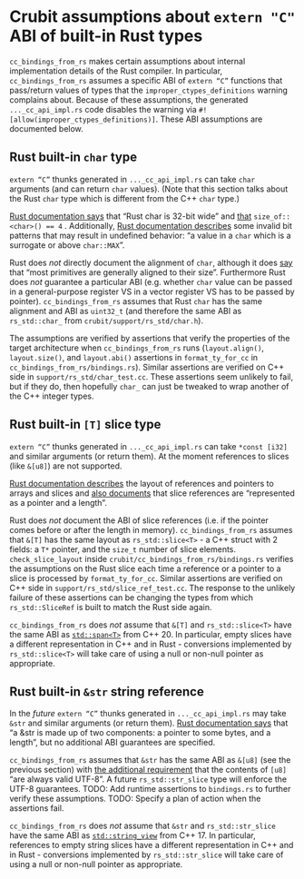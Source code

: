 # Crubit assumptions about `extern "C"` ABI of built-in Rust types

`cc_bindings_from_rs` makes certain assumptions about internal implementation
details of the Rust compiler. In particular, `cc_bindings_from_rs` assumes a
specific ABI of `extern “C”` functions that pass/return values of types that the
`improper_ctypes_definitions` warning complains about. Because of these
assumptions, the generated `..._cc_api_impl.rs` code disables the warning via
`#![allow(improper_ctypes_definitions)]`. These ABI assumptions are documented
below.

## Rust built-in `char` type

`extern “C”` thunks generated in `..._cc_api_impl.rs` can take `char` arguments
(and can return `char` values). (Note that this section talks about the Rust
`char` type which is different from the C++ `char` type.)

[Rust documentation says](https://rust-lang.github.io/unsafe-code-guidelines/layout/scalars.html#char)
that “Rust char is 32-bit wide” and
[that](https://doc.rust-lang.org/reference/type-layout.html)
`size_of::<char>() == 4` . Additionally,
[Rust documentation describes](https://doc.rust-lang.org/reference/behavior-considered-undefined.html)
some invalid bit patterns that may result in undefined behavior: “a value in a
`char` which is a surrogate or above `char::MAX`”.

Rust does *not* directly document the alignment of `char`, although it does
[say](https://doc.rust-lang.org/reference/type-layout.html) that “most
primitives are generally aligned to their size”. Furthermore Rust does *not*
guarantee a particular ABI (e.g. whether `char` value can be passed in a
general-purpose register VS in a vector register VS has to be passed by
pointer). `cc_bindings_from_rs` assumes that Rust `char` has the same alignment
and ABI as `uint32_t` (and therefore the same ABI as `rs_std::char_` from
`crubit/support/rs_std/char.h`).

The assumptions are verified by assertions that verify the properties of the
target architecture when `cc_bindings_from_rs` runs (`layout.align()`,
`layout.size()`, and `layout.abi()` assertions in `format_ty_for_cc` in
`cc_bindings_from_rs/bindings.rs`). Similar assertions are verified on C++ side
in `support/rs_std/char_test.cc`. These assertions seem unlikely to fail, but if
they do, then hopefully `char_` can just be tweaked to wrap another of the C++
integer types.

## Rust built-in `[T]` slice type

`extern “C”` thunks generated in `..._cc_api_impl.rs` can take `*const [i32]`
and similar arguments (or return them). At the moment references to slices (like
`&[u8]`) are not supported.

[Rust documentation describes](https://rust-lang.github.io/unsafe-code-guidelines/layout/arrays-and-slices.html)
the layout of references and pointers to arrays and slices and
[also documents](https://doc.rust-lang.org/std/primitive.slice.html) that slice
references are “represented as a pointer and a length”.

Rust does *not* document the ABI of slice references (i.e. if the pointer comes
before or after the length in memory). `cc_bindings_from_rs` assumes that `&[T]`
has the same layout as `rs_std::slice<T>` - a C++ struct with 2 fields: a `T*`
pointer, and the `size_t` number of slice elements. `check_slice_layout` inside
`crubit/cc_bindings_from_rs/bindings.rs` verifies the assumptions on the Rust
slice each time a reference or a pointer to a slice is processed by
`format_ty_for_cc`. Similar assertions are verified on C++ side in
`support/rs_std/slice_ref_test.cc`. The response to the unlikely failure of
these assertions can be changing the types from which `rs_std::SliceRef` is
built to match the Rust side again.

`cc_bindings_from_rs` does *not* assume that `&[T]` and `rs_std::slice<T>` have
the same ABI as
[`std::span<T>`](https://en.cppreference.com/w/cpp/container/span) from C++ 20.
In particular, empty slices have a different representation in C++ and in Rust -
conversions implemented by `rs_std::slice<T>` will take care of using a null or
non-null pointer as appropriate.

## Rust built-in `&str` string reference

In the *future* `extern “C”` thunks generated in `..._cc_api_impl.rs` may take
`&str` and similar arguments (or return them).
[Rust documentation says](https://doc.rust-lang.org/std/primitive.str.html) that
“a &str is made up of two components: a pointer to some bytes, and a length”,
but no additional ABI guarantees are specified.

`cc_bindings_from_rs` assumes that `&str` has the same ABI as `&[u8]` (see the
previous section) with
[the additional requirement](https://doc.rust-lang.org/std/primitive.str.html)
that the contents of `[u8]` “are always valid UTF-8”. A future
`rs_std::str_slice` type will enforce the UTF-8 guarantees. TODO: Add runtime
assertions to `bindings.rs` to further verify these assumptions. TODO: Specify a
plan of action when the assertions fail.

`cc_bindings_from_rs` does *not* assume that `&str` and `rs_std::str_slice` have
the same ABI as
[`std::string_view`](https://en.cppreference.com/w/cpp/string/basic_string_view)
from C++ 17. In particular, references to empty string slices have a different
representation in C++ and in Rust - conversions implemented by
`rs_std::str_slice` will take care of using a null or non-null pointer as
appropriate.
